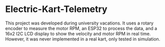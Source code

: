 # Electric-Kart-Telemetry
This project was developed during university vacations. It uses a rotary encoder to measure the motor RPM, an ESP32 to process the data, and a 16x2 I2C LCD display to show the velocity and motor RPM in real time. However, it was never implemented in a real kart, only tested in simulation.
